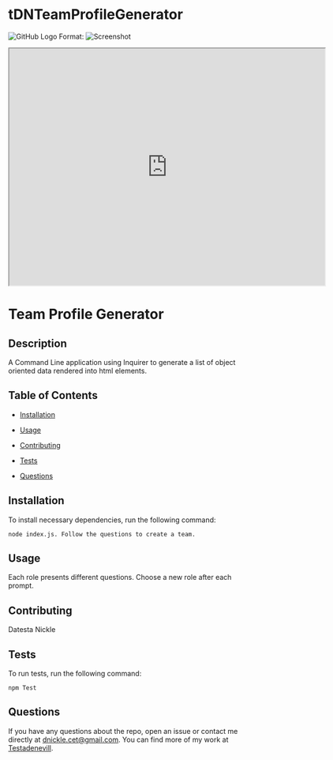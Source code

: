 # tDNTeamProfileGenerator

![GitHub Logo](/images/logo.png)
Format: ![Screenshot]('TeamProfileGeneratorScreenschot.PNG')

<iframe src="https://drive.google.com/file/d/1CgAUfZ0GPeRU84O-qeVOQWCJENx1RLMJ/preview" width="640" height="480"></iframe>

# Team Profile Generator

## Description

A Command Line application using Inquirer to generate a list of object oriented data rendered into html elements.

## Table of Contents

- [Installation](#installation)

- [Usage](#usage)

- [Contributing](#contributing)

- [Tests](#tests)

- [Questions](#questions)

## Installation

To install necessary dependencies, run the following command:

```
node index.js. Follow the questions to create a team.
```

## Usage

Each role presents different questions. Choose a new role after each prompt.

## Contributing

Datesta Nickle

## Tests

To run tests, run the following command:

```
npm Test

```

## Questions

If you have any questions about the repo, open an issue or contact me directly at dnickle.cet@gmail.com. You can find more of my work at [Testadenevill](https://github.com/Testadenevill/).
